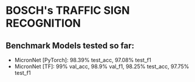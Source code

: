 # BOSCH's TRAFFIC SIGN RECOGNITION

## Benchmark Models tested so far:

* MicronNet [PyTorch]: 98.39% test_acc, 97.08% test_f1
* MicronNet [TF]: 99% val_acc, 98.9% val_f1, 98.25% test_acc, 97.75% test_f1